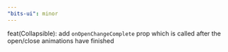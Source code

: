 ```yaml
---
"bits-ui": minor
---
```


feat(Collapsible): add `onOpenChangeComplete` prop which is called after the open/close animations have finished

